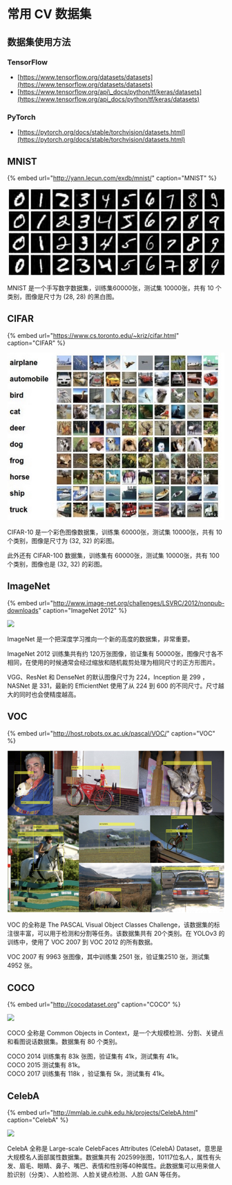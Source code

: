 # 常用 CV 数据集

## 数据集使用方法

### TensorFlow

* [https://www.tensorflow.org/datasets/datasets](https://www.tensorflow.org/datasets/datasets)
* [https://www.tensorflow.org/api\_docs/python/tf/keras/datasets](https://www.tensorflow.org/api_docs/python/tf/keras/datasets)

### PyTorch

* [https://pytorch.org/docs/stable/torchvision/datasets.html](https://pytorch.org/docs/stable/torchvision/datasets.html)

## MNIST

{% embed url="http://yann.lecun.com/exdb/mnist/" caption="MNIST" %}



![MNIST samples](.gitbook/assets/image%20%281%29.png)

MNIST 是一个手写数字数据集，训练集60000张，测试集 10000张，共有 10 个类别，图像是尺寸为 \(28, 28\) 的黑白图。

## CIFAR

{% embed url="https://www.cs.toronto.edu/~kriz/cifar.html" caption="CIFAR" %}



![CIFAR-10 samples](.gitbook/assets/image%20%289%29.png)

CIFAR-10 是一个彩色图像数据集，训练集 60000张，测试集 10000张，共有 10 个类别，图像是尺寸为 \(32, 32\) 的彩图。

此外还有 CIFAR-100 数据集，训练集有 60000张，测试集 10000张，共有 100个类别，图像也是 \(32, 32\) 的彩图。

## ImageNet

{% embed url="http://www.image-net.org/challenges/LSVRC/2012/nonpub-downloads" caption="ImageNet 2012" %}

![](http://cs231n.github.io/assets/cnnvis/tsne.jpeg)

ImageNet 是一个把深度学习推向一个新的高度的数据集，非常重要。

ImageNet 2012 训练集共有约 120万张图像，验证集有 50000张，图像尺寸各不相同，在使用的时候通常会经过缩放和随机裁剪处理为相同尺寸的正方形图片。

VGG、ResNet 和 DenseNet 的默认图像尺寸为 224，Inception 是 299 ，NASNet 是 331，最新的 EfficientNet 使用了从 224 到 600 的不同尺寸。尺寸越大的同时也会使精度越高。

## VOC

{% embed url="http://host.robots.ox.ac.uk/pascal/VOC/" caption="VOC" %}

![VOC samples](.gitbook/assets/image%20%2826%29.png)

VOC 的全称是 The PASCAL Visual Object Classes Challenge，该数据集的标注很丰富，可以用于检测和分割等任务。该数据集共有 20个类别。在 YOLOv3 的训练中，使用了 VOC 2007 到 VOC 2012 的所有数据。

VOC 2007 有 9963 张图像，其中训练集 2501 张，验证集2510 张，测试集 4952 张。

## COCO

{% embed url="http://cocodataset.org" caption="COCO" %}

![](http://cocodataset.org/images/coco-examples.jpg)

COCO 全称是 Common Objects in Context，是一个大规模检测、分割、关键点和看图说话数据集。数据集有 80 个类别。

COCO 2014 训练集有 83k 张图，验证集有 41k，测试集有 41k。  
COCO 2015 测试集有 81k。  
COCO 2017 训练集有 118k ，验证集有 5k，测试集有 41k。

## CelebA

{% embed url="http://mmlab.ie.cuhk.edu.hk/projects/CelebA.html" caption="CelebA" %}

![](http://mmlab.ie.cuhk.edu.hk/projects/celeba/overview.png)

CelebA 全称是 Large-scale CelebFaces Attributes \(CelebA\) Dataset，意思是大规模名人面部属性数据集。数据集共有 202599张图，10117位名人，属性有头发、眉毛、眼睛、鼻子、嘴巴、表情和性别等40种属性。此数据集可以用来做人脸识别（分类）、人脸检测、人脸关键点检测、人脸 GAN 等任务。

